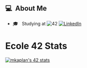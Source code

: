 ##  💻 &nbsp;About Me
- 🎓 &nbsp; Studying at ![42](https://img.shields.io/badge/-Ecole-111111?style=flat&logo=42)
[![LinkedIn](https://img.shields.io/badge/LinkedIn-%230077B5.svg?logo=linkedin&logoColor=white)](https://linkedin.com/in/berkekaplan/)

# Ecole 42 Stats
<a href="https://github.com/oakoudad/badge42"><img src="https://badge.mediaplus.ma/kettlebells/mkaplan?1337Badge=off&UM6P=off" alt="mkaplan's 42 stats" /></a>
